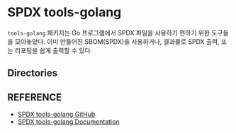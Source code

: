 # SPDX tools-golang

`tools-golang` 패키지는 Go 프로그램에서 SPDX 파일을 사용하기 편하기 위한 도구들을 모아놓았다.
이미 만들어진 SBOM(SPDX)을 사용하거나, 결과물로 SPDX 출력, 또는 리포팅을 쉽게 출력할 수 있다.

## Directories



## REFERENCE

- [SPDX tools-golang GitHub](https://github.com/spdx/tools-golang?tab=readme-ov-file)
- [SPDX tools-golang Documentation](https://pkg.go.dev/github.com/spdx/tools-golang)